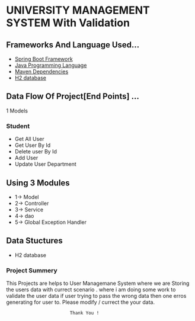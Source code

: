 # UNIVERSITY MANAGEMENT SYSTEM With Validation


## Frameworks And Language Used...

- [Spring Boot Framework]()
- [Java Programming Language]()
- [Maven Dependencies]()
- [H2 database]()
## Data Flow Of Project[End Points] ...
1 Models
### Student
- Get All User
- Get User By Id
- Delete user By Id
- Add User
- Update User Department

## Using 3 Modules
- 1-> Model
- 2-> Controller
- 3-> Service
- 4-> dao
- 5-> Global Exception Handler
## Data Stuctures
* H2 database

### Project Summery
This Projects are helps to User Managemane System where we are Storing the users data with currect scenario .
where i am doing some work to validate the user data
if user trying to pass the wrong data then one erros generating for user to. Please modify / currect the your data.

                            Thank You !



